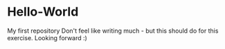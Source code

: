 # Hello-World
My first repository
Don't feel like writing much - but this should do for this exercise. Looking forward :)
